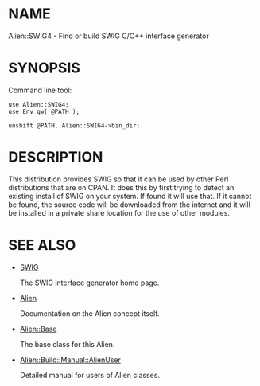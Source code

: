 # NAME

Alien::SWIG4 - Find or build SWIG C/C++ interface generator

# SYNOPSIS

Command line tool:

    use Alien::SWIG4;
    use Env qw( @PATH );

    unshift @PATH, Alien::SWIG4->bin_dir;

# DESCRIPTION

This distribution provides SWIG so that it can be used by other
Perl distributions that are on CPAN.  It does this by first trying to
detect an existing install of SWIG on your system.  If found it
will use that.  If it cannot be found, the source code will be downloaded
from the internet and it will be installed in a private share location
for the use of other modules.

# SEE ALSO

- [SWIG](http://www.swig.org/)

    The SWIG interface generator home page.

- [Alien](https://metacpan.org/pod/Alien)

    Documentation on the Alien concept itself.

- [Alien::Base](https://metacpan.org/pod/Alien%3A%3ABase)

    The base class for this Alien.

- [Alien::Build::Manual::AlienUser](https://metacpan.org/pod/Alien%3A%3ABuild%3A%3AManual%3A%3AAlienUser)

    Detailed manual for users of Alien classes.

